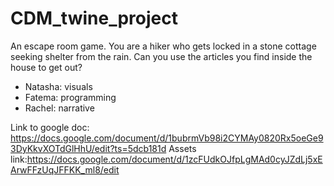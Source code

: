 # CDM_twine_project

An escape room game. You are a hiker who gets locked in a stone cottage seeking shelter from the rain. Can you use the articles you find inside the house to get out? 

* Natasha: visuals 
* Fatema: programming
* Rachel: narrative

Link to google doc: https://docs.google.com/document/d/1bubrmVb98i2CYMAy0820Rx5oeGe93DyKkvXOTdGlHhU/edit?ts=5dcb181d
Assets link:https://docs.google.com/document/d/1zcFUdkOJfpLgMAd0cyJZdLj5xEArwFFzUqJFFKK_ml8/edit
